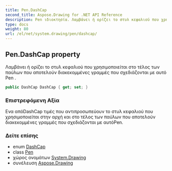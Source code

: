 ```yaml
---
title: Pen.DashCap
second_title: Aspose.Drawing for .NET API Reference
description: Pen ιδιοκτησία. Λαμβάνει ή ορίζει το στυλ κεφαλιού που χρησιμοποιείται στο τέλος των παύλων που αποτελούν διακεκομμένες γραμμές που σχεδιάζονται με αυτό Pen .
type: docs
weight: 80
url: /el/net/system.drawing/pen/dashcap/
---
```

## Pen.DashCap property

Λαμβάνει ή ορίζει το στυλ κεφαλιού που χρησιμοποιείται στο τέλος των παύλων που αποτελούν διακεκομμένες γραμμές που σχεδιάζονται με αυτό Pen .

```csharp
public DashCap DashCap { get; set; }
```

### Επιστρεφόμενη Αξία

Ενα απόDashCap τιμές που αντιπροσωπεύουν το στυλ κεφαλιού που χρησιμοποιείται στην αρχή και στο τέλος των παύλων που αποτελούν διακεκομμένες γραμμές που σχεδιάζονται με αυτόPen.

### Δείτε επίσης

* enum [DashCap](../../../system.drawing.drawing2d/dashcap/)
* class [Pen](../)
* χώρος ονομάτων [System.Drawing](../../pen/)
* συνέλευση [Aspose.Drawing](../../../)


